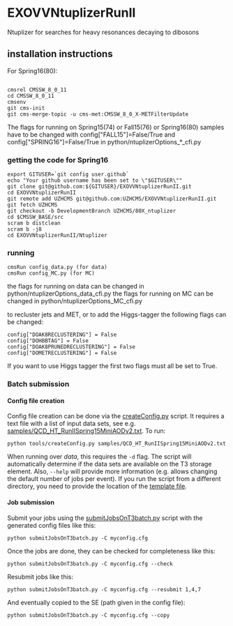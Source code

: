 # EXOVVNtuplizerRunII

Ntuplizer for searches for heavy resonances decaying to dibosons

## installation instructions


For Spring16(80):

```

cmsrel CMSSW_8_0_11
cd CMSSW_8_0_11
cmsenv
git cms-init
git cms-merge-topic -u cms-met:CMSSW_8_0_X-METFilterUpdate

```



The flags for running on Spring15(74) or Fall15(76) or Spring16(80) samples have to be changed with config["FALL15"]=False/True and config["SPRING16"]=False/True in python/ntuplizerOptions_*_cfi.py


### getting the code for Spring16

```
export GITUSER=`git config user.github`
echo "Your github username has been set to \"$GITUSER\""
git clone git@github.com:${GITUSER}/EXOVVNtuplizerRunII.git
cd EXOVVNtuplizerRunII
git remote add UZHCMS git@github.com:UZHCMS/EXOVVNtuplizerRunII.git
git fetch UZHCMS
git checkout -b DevelopmentBranch UZHCMS/80X_ntuplizer
cd $CMSSW_BASE/src
scram b distclean
scram b -j8
cd EXOVVNtuplizerRunII/Ntuplizer
```


### running

```
cmsRun config_data.py (for data)
cmsRun config_MC.py (for MC)
```

the flags for running on data can be changed in python/ntuplizerOptions_data_cfi.py
the flags for running on MC can be changed in python/ntuplizerOptions_MC_cfi.py

to recluster jets and MET, or to add the Higgs-tagger the following flags can be changed:
```
config["DOAK8RECLUSTERING"] = False
config["DOHBBTAG"] = False
config["DOAK8PRUNEDRECLUSTERING"] = False
config["DOMETRECLUSTERING"] = False
```
If you want to use Higgs tagger the first two flags must all be set to True.

### Batch submission

#### Config file creation

Config file creation can be done via the [createConfig.py](Ntuplizer/tools/createConfig.py) script. It requires a text file with a list of input data sets, see e.g. [samples/QCD_HT_RunIISpring15MiniAODv2.txt](Ntuplizer/samples/QCD_HT_RunIISpring15MiniAODv2.txt). To run:
```
python tools/createConfig.py samples/QCD_HT_RunIISpring15MiniAODv2.txt
```
When running over *data*, this requires the ```-d``` flag. The script will automatically determine if the data sets are available on the T3 storage element. Also, ```--help``` will provide more information (e.g. allows changing the default number of jobs per event). If you run the script from a different directory, you need to provide the location of the [template file](Ntuplizer/submitJobsOnT3batch.cfg).

#### Job submission

Submit your jobs using the [submitJobsOnT3batch.py](Ntuplizer/submitJobsOnT3batch.py) script with the generated config files like this:
```
python submitJobsOnT3batch.py -C myconfig.cfg
```
Once the jobs are done, they can be checked for completeness like this:
```
python submitJobsOnT3batch.py -C myconfig.cfg --check
```
Resubmit jobs like this:
```
python submitJobsOnT3batch.py -C myconfig.cfg --resubmit 1,4,7
```
And eventually copied to the SE (path given in the config file):
```
python submitJobsOnT3batch.py -C myconfig.cfg --copy
```
